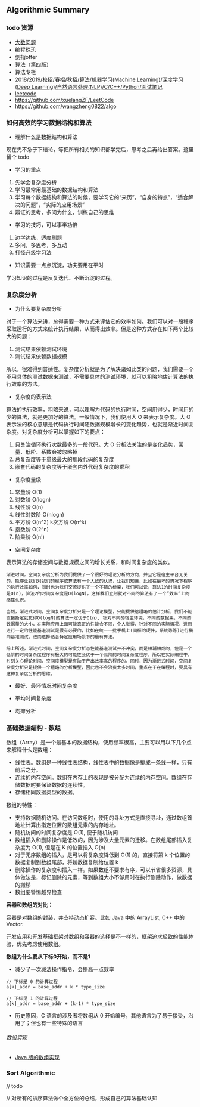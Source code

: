 
## Algorithmic Summary

### todo 资源

- [大数问题](https://blog.csdn.net/walxiaosage/article/details/48251761)
- 编程珠玑
- 剑指offer
- 算法（第四版）
- 算法专栏
- [2018/2019/校招/春招/秋招/算法/机器学习(Machine Learning)/深度学习(Deep Learning)/自然语言处理(NLP)/C/C++/Python/面试笔记](https://github.com/imhuay/Algorithm_Interview_Notes-Chinese/tree/master/C-%E7%AE%97%E6%B3%95)
- [leetcode](https://leetcode.com/discuss/interview-question/operating-system)
- https://github.com/xuelangZF/LeetCode
- https://github.com/wangzheng0822/algo

### 如何高效的学习数据结构和算法

- 理解什么是数据结构和算法

现在先不急于下结论，等把所有相关的知识都学完后，思考之后再给出答案。这里留个 todo

- 学习的重点

1. 先学会复杂度分析
2. 学习最常用最基础的数据结构和算法
3. 学习每个数据结构和算法的时候，要学习它的“来历”，“自身的特点”，“适合解决的问题”，“实际的应用场景”
4. 辩证的思考，多问为什么，训练自己的思维

- 学习的技巧，可以事半功倍

1. 边学边练，适度刷题
2. 多问，多思考，多互动
3. 打怪升级学习法

- 知识需要一点点沉淀，功夫要用在平时

学习知识的过程是反复迭代、不断沉淀的过程。

### 复杂度分析

- 为什么要复杂度分析

对于一个算法来讲，总得需要一种方式来评估它的效率如何。我们可以对一段程序采取运行的方式来统计执行结果，从而得出效率。但是这种方式存在如下两个比较大的问题：

1. 测试结果依赖测试环境
2. 测试结果依赖数据规模

所以，很难得到普适性。复杂度分析就是为了解决诸如此类的问题，我们需要一个不用具体的测试数据来测试，不需要具体的测试环境，就可以粗略地估计算法的执行效率的方法。

- 复杂度的表示法

算法的执行效率，粗略来说，可以理解为代码的执行时间，空间用得少，时间用的少的算法，就是更加好的算法。一般情况下，我们使用大 O 来表示复杂度。大 O 表示法的核心意思是代码执行时间随数据规模增长的变化趋势，也就是渐近时间复杂度。对复杂度分析可以掌握如下的要点：

1. 只关注循环执行次数最多的一段代码。大 O 分析法关注的是变化趋势，常量、低阶、系数会被忽略掉
2. 总复杂度等于量级最大的那段代码的复杂度
3. 嵌套代码的复杂度等于嵌套内外代码复杂度的乘积

- 复杂度量级

1. 常量阶 O(1)
2. 对数阶 O(logn)
3. 线性阶 O(n)
4. 线性对数阶 O(nlogn)
5. 平方阶 O(n^2) k次方阶 O(n^k)
6. 指数阶 O(2^n)
7. 阶乘阶 O(n!)

- 空间复杂度

表示算法的存储空间与数据规模之间的增长关系，和时间复杂度的类似。

```
渐进时间，空间复杂度分析为我们提供了一个很好的理论分析的方向，并且它是宿主平台无关的，能够让我们对我们的程序或算法有一个大致的认识，让我们知道，比如在最坏的情况下程序的执行效率如何，同时也为我们交流提供了一个不错的桥梁，我们可以说，算法1的时间复杂度是O(n)，算法2的时间复杂度是O(logN)，这样我们立刻就对不同的算法有了一个“效率”上的感性认识。

当然，渐进式时间，空间复杂度分析只是一个理论模型，只能提供给粗略的估计分析，我们不能直接断定就觉得O(logN)的算法一定优于O(n), 针对不同的宿主环境，不同的数据集，不同的数据量的大小，在实际应用上面可能真正的性能会不同，个人觉得，针对不同的实际情况，进而进行一定的性能基准测试是很有必要的，比如在统一一批手机上(同样的硬件，系统等等)进行横向基准测试，进而选择适合特定应用场景下的最有算法。

综上所述，渐进式时间，空间复杂度分析与性能基准测试并不冲突，而是相辅相成的，但是一个低阶的时间复杂度程序有极大的可能性会优于一个高阶的时间复杂度程序，所以在实际编程中，时刻关心理论时间，空间度模型是有助于产出效率高的程序的，同时，因为渐进式时间，空间复杂度分析只是提供一个粗略的分析模型，因此也不会浪费太多时间，重点在于在编程时，要具有这种复杂度分析的思维。

```

- 最好、最坏情况时间复杂度

- 平均时间复杂度

- 均摊分析

### 基础数据结构 - 数组

数组（Array）是一个最基本的数据结构，使用频率很高，主要可以用以下几个点来解释什么是数组：

- 线性表。数组是一种线性表结构，线性表中的数据像是排成一条线一样，只有前后之分。
- 连续的内存空间。数组在内存上的表现是被分配为连续的内存空间。数组在存储数据时要保证数据的连续性。
- 存储相同数据类型的数据。

数组的特性：

- 支持数据随机访问。在访问数组时，使用的寻址方式是直接寻址，通过数组首地址计算出指定位置的数组元素的内存地址。
- 随机访问的时间复杂度是 O(1), 便于随机访问
- 数组插入和删除操作是低效的，因为涉及大量元素的迁移。在数组尾部插入复杂度为 O(1), 但是在 K 的位置插入 O(n)
- 对于无序数组的插入，是可以将复杂度降低到 O(1) 的，直接将第 k 个位置的数据复制到数组尾部，将新数据复制给位置 k
- 删除操作的复杂度和插入一样。如果数组不要求有序，可以节省很多资源，具体做法是，标记删除的元素，等到数组大小不够用时在执行删除动作，做数据的搬移
- 数组要警惕越界检查

**容器和数组的对比：**

容器是对数组的封装，并支持动态扩容。比如 Java 中的 ArrayList, C++ 中的 Vector.

开发应用和开发基础框架对数组和容器的选择是不一样的，框架追求极致的性能体验，优先考虑使用数组。

**数组为什么要从下标0开始，而不是1**

- 减少了一次减法操作指令，会提高一点效率

```
// 下标是 0 的计算过程
a[k]_addr = base_addr + k * type_size

// 下标是 1 的计算过程
a[k]_addr = base_addr + (k-1) * type_size
```

- 历史原因，C 语言的涉及者将数组从 0 开始编号，其他语言为了易于接受，沿用了；但也有一些特殊的语言

###### 数组实现

- [Java 版的数组实现](https://github.com/shniu/notes/blob/master/code/java-app/src/main/java/com/digcredit/shniu/algo/Array.java)

### Sort Algorithmic

// todo

// 对所有的排序算法做个全方位的总结，形成自己的算法基础认知
